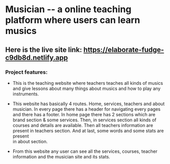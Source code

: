 # Musician -- a online teaching platform where users can learn musics

## Here is the live site link: https://elaborate-fudge-c9db8d.netlify.app

### Project features:

* This is the teaching website where teachers teaches all kinds of musics and give lessons about many things about musics and how to play any instruments.

* This website has basically 4 routes. Home, services, teachers and about musician. In every page there has a header for navigating every pages and there has a footer. In home page there has 2 sections which are brand section & some services. Then, in services section all kinds of courses and details are available. Then all teachers information are present in teachers section. And at last, some words and some stats are present  
in about section.

* From this website any user can see all the services, courses, teacher information and the musician site and its stats.
